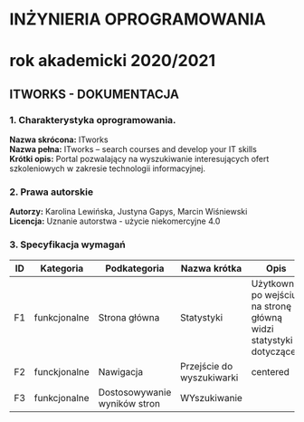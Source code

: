 # INŻYNIERIA OPROGRAMOWANIA
# rok akademicki 2020/2021
## ITWORKS - DOKUMENTACJA

### 1.  Charakterystyka  oprogramowania.
**Nazwa skrócona:** ITworks <br> 
**Nazwa pełna:** ITworks – search courses and develop your IT skills <br> 
**Krótki opis:** Portal pozwalający na wyszukiwanie interesujących ofert szkoleniowych w zakresie technologii informacyjnej.

### 2. Prawa autorskie 
**Autorzy:** Karolina Lewińska, Justyna Gapys, Marcin Wiśniewski <br> 
**Licencja:** Uznanie autorstwa - użycie niekomercyjne 4.0

### 3. Specyfikacja wymagań



| ID | Kategoria     | Podkategoria                 | Nazwa krótka              | Opis                                                               | Prioritet |
| -- | ------------- | ---------------------------- | ------------------------- | ------------------------------------------------------------------ | --------- |
| F1 | funkcjonalne  | Strona główna                | Statystyki                | Użytkownik po wejściu na stronę główną widzi statystyki dotyczące  | 1         |
| F2 | funckjonalne  | Nawigacja                    | Przejście do wyszukiwarki | centered                                                           | 1         |
| F3 | funkcjonalne  | Dostosowywanie wyników stron | WYszukiwanie              |                                                                    | 1         |

